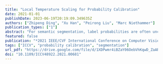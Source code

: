 ```yaml
---
title: "Local Temperature Scaling for Probability Calibration"
date: 2021-01-01
publishDate: 2023-06-19T20:19:09.349635Z
authors: ["Zhipeng Ding", "Xu Han", "Peirong Liu", "Marc Niethammer"]
publication_types: ["1"]
abstract: "For semantic segmentation, label probabilities are often uncalibrated as they are typically only the by-product of a segmentation task. Intersection over Union (IoU) and Dice score are often used as criteria for segmentation success, while metrics related to label probabilities are rarely explored. On the other hand, probability calibration approaches have been studied, which aim at matching probability outputs with experimentally observed errors, but they mainly focus on classification tasks, not on semantic segmentation. Thus, we propose a learning-based calibration method that focuses on multi-label semantic segmentation. Specifically, we adopt a tree-like convolution neural network to predict local temperature values for probability calibration. One advantage of our approach is that it does not change prediction accuracy, hence allowing for calibration as a post-processing step. Experiments on the COCO and LPBA40 datasets demonstrate improved calibration performance over different metrics. We also demonstrate the performance of our method for multi-atlas brain segmentation from magnetic resonance images."
featured: false
publication: "*2021 IEEE/CVF International Conference on Computer Vision, ICCV 2021, Montreal, QC, Canada, October 10-17, 2021*"
tags: ["ICCV", "probability calibration", "segmentation"]
url_pdf: "https://drive.google.com/file/d/1XDPwmr4iBZaY06OebVhKqwD_ZaARBL8X"
doi: "10.1109/ICCV48922.2021.00681"
---
```


